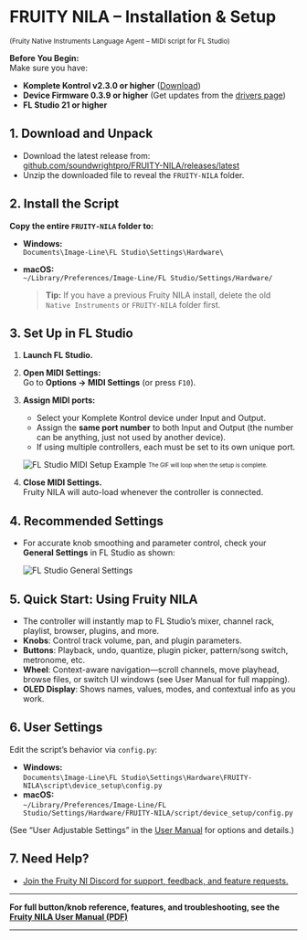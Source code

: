 # FRUITY NILA – Installation & Setup
<sup>(Fruity Native Instruments Language Agent – MIDI script for FL Studio)</sup>

**Before You Begin:**  
Make sure you have:
- **Komplete Kontrol v2.3.0 or higher** ([Download](https://www.native-instruments.com/en/products/komplete/bundles/komplete-kontrol/))
- **Device Firmware 0.3.9 or higher** (Get updates from the [drivers page](https://www.native-instruments.com/en/support/downloads/drivers-other-files/))
- **FL Studio 21 or higher**

## 1. Download and Unpack

- Download the latest release from:  
  [github.com/soundwrightpro/FRUITY-NILA/releases/latest](https://github.com/soundwrightpro/FRUITY-NILA/releases/latest)
- Unzip the downloaded file to reveal the `FRUITY-NILA` folder.

## 2. Install the Script

**Copy the entire `FRUITY-NILA` folder to:**

- **Windows:**  
  `Documents\Image-Line\FL Studio\Settings\Hardware\`

- **macOS:**  
  `~/Library/Preferences/Image-Line/FL Studio/Settings/Hardware/`

  > **Tip:** If you have a previous Fruity NILA install, delete the old `Native Instruments` or `FRUITY-NILA` folder first.

## 3. Set Up in FL Studio

1. **Launch FL Studio.**
2. **Open MIDI Settings:**  
   Go to **Options → MIDI Settings** (or press `F10`).
3. **Assign MIDI ports:**  
   - Select your Komplete Kontrol device under Input and Output.
   - Assign the **same port number** to both Input and Output (the number can be anything, just not used by another device).
   - If using multiple controllers, each must be set to its own unique port.

    ![FL Studio MIDI Setup Example](install_Fruity_NILA.gif)
    <sub><sup>The GIF will loop when the setup is complete.</sup></sub>

4. **Close MIDI Settings.**  
   Fruity NILA will auto-load whenever the controller is connected.

## 4. Recommended Settings

- For accurate knob smoothing and parameter control, check your **General Settings** in FL Studio as shown:

    ![FL Studio General Settings](General_Settings.jpg)

## 5. Quick Start: Using Fruity NILA

- The controller will instantly map to FL Studio’s mixer, channel rack, playlist, browser, plugins, and more.
- **Knobs**: Control track volume, pan, and plugin parameters.
- **Buttons**: Playback, undo, quantize, plugin picker, pattern/song switch, metronome, etc.
- **Wheel**: Context-aware navigation—scroll channels, move playhead, browse files, or switch UI windows (see User Manual for full mapping).
- **OLED Display**: Shows names, values, modes, and contextual info as you work.

## 6. User Settings

Edit the script’s behavior via `config.py`:

- **Windows:**  
  `Documents\Image-Line\FL Studio\Settings\Hardware\FRUITY-NILA\script\device_setup\config.py`
- **macOS:**  
  `~/Library/Preferences/Image-Line/FL Studio/Settings/Hardware/FRUITY-NILA/script/device_setup/config.py`

(See “User Adjustable Settings” in the [User Manual](../Fruity%20NILA%20User%20Manual.pdf) for options and details.)

## 7. Need Help?

- [Join the Fruity NI Discord for support, feedback, and feature requests.](https://discord.com/invite/GeTTWBV)

---

**For full button/knob reference, features, and troubleshooting, see the [Fruity NILA User Manual (PDF)](../Fruity%20NILA%20User%20Manual.pdf)**

---